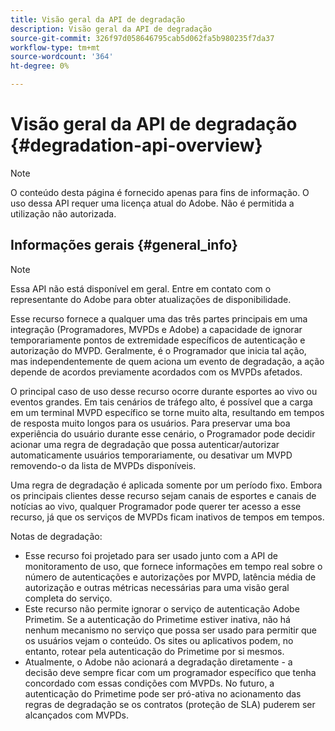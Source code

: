 ```yaml
---
title: Visão geral da API de degradação
description: Visão geral da API de degradação
source-git-commit: 326f97d058646795cab5d062fa5b980235f7da37
workflow-type: tm+mt
source-wordcount: '364'
ht-degree: 0%

---
```



# Visão geral da API de degradação {#degradation-api-overview}

>[!NOTE]
>
>O conteúdo desta página é fornecido apenas para fins de informação. O uso dessa API requer uma licença atual do Adobe. Não é permitida a utilização não autorizada.

## Informações gerais {#general_info}

>[!NOTE]
>
>Essa API não está disponível em geral. Entre em contato com o representante do Adobe para obter atualizações de disponibilidade.

Esse recurso fornece a qualquer uma das três partes principais em uma integração (Programadores, MVPDs e Adobe) a capacidade de ignorar temporariamente pontos de extremidade específicos de autenticação e autorização do MVPD. Geralmente, é o Programador que inicia tal ação, mas independentemente de quem aciona um evento de degradação, a ação depende de acordos previamente acordados com os MVPDs afetados.

O principal caso de uso desse recurso ocorre durante esportes ao vivo ou eventos grandes. Em tais cenários de tráfego alto, é possível que a carga em um terminal MVPD específico se torne muito alta, resultando em tempos de resposta muito longos para os usuários. Para preservar uma boa experiência do usuário durante esse cenário, o Programador pode decidir acionar uma regra de degradação que possa autenticar/autorizar automaticamente usuários temporariamente, ou desativar um MVPD removendo-o da lista de MVPDs disponíveis.

Uma regra de degradação é aplicada somente por um período fixo. Embora os principais clientes desse recurso sejam canais de esportes e canais de notícias ao vivo, qualquer Programador pode querer ter acesso a esse recurso, já que os serviços de MVPDs ficam inativos de tempos em tempos.

Notas de degradação:

* Esse recurso foi projetado para ser usado junto com a API de monitoramento de uso, que fornece informações em tempo real sobre o número de autenticações e autorizações por MVPD, latência média de autorização e outras métricas necessárias para uma visão geral completa do serviço.
* Este recurso não permite ignorar o serviço de autenticação Adobe Primetim. Se a autenticação do Primetime estiver inativa, não há nenhum mecanismo no serviço que possa ser usado para permitir que os usuários vejam o conteúdo. Os sites ou aplicativos podem, no entanto, rotear pela autenticação do Primetime por si mesmos.
* Atualmente, o Adobe não acionará a degradação diretamente - a decisão deve sempre ficar com um programador específico que tenha concordado com essas condições com MVPDs. No futuro, a autenticação do Primetime pode ser pró-ativa no acionamento das regras de degradação se os contratos (proteção de SLA) puderem ser alcançados com MVPDs.

<!--
## Related Information {#related}

- [ESM API](/help/authentication/entitlement-service-monitoring-api.md)
- [Server-side Metrics](/help/authentication/understanding-serverside-metrics.md)
-->